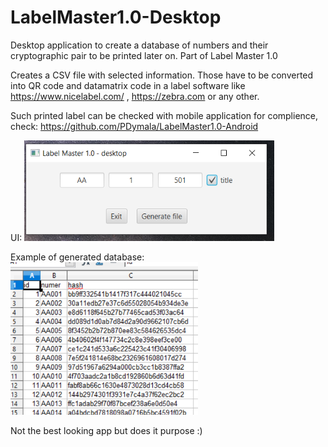 # LabelMaster1.0-Desktop
Desktop application to create a database of numbers and their cryptographic pair to be printed later on. Part of Label Master 1.0

Creates a CSV file with selected information. Those have to be converted into QR code and datamatrix code in a label software like  https://www.nicelabel.com/ , https://zebra.com or any other.

Such printed label can be checked with mobile application for complience, check:  https://github.com/PDymala/LabelMaster1.0-Android 

UI:
<img src = "lm_desktop1.png" width=400px>

Example of generated database:
<img src = "lm_desktop2.png" width=300px>


Not the best looking app but does it purpose :)


